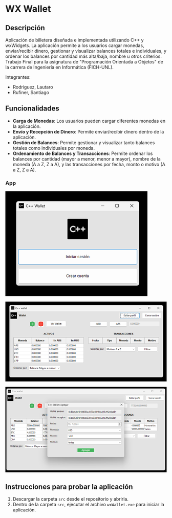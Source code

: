 # WX Wallet

## Descripción

Aplicación de billetera diseñada e implementada utilizando C++ y wxWidgets. La aplicación permite a los usuarios cargar monedas, enviar/recibir dinero, gestionar y visualizar balances totales e individuales, y ordenar los balances por cantidad más alta/baja, nombre u otros criterios. Trabajo Final para la asignatura de "Programación Orientada a Objetos" de la carrera de Ingeniería en Informática (FICH-UNL).

Integrantes:

- Rodriguez, Lautaro
- Rufiner, Santiago


## Funcionalidades

- **Carga de Monedas**: Los usuarios pueden cargar diferentes monedas en la aplicación.
- **Envío y Recepción de Dinero**: Permite enviar/recibir dinero dentro de la aplicación.
- **Gestión de Balances**: Permite gestionar y visualizar tanto balances totales como individuales por moneda.
- **Ordenamiento de Balances y Transacciones**: Permite ordenar los balances por cantidad (mayor a menor, menor a mayor), nombre de la moneda (A a Z, Z a A), y las transacciones por fecha, monto o motivo (A a Z, Z a A).

### App

![Inicio](images/Inicio_wxWallet.png)

![Home](images/Princpial_wxWallet.png)

![Detalles de Transacción](images/Fondos_wxWallet.png)


## Instrucciones para probar la aplicación

1. Descargar la carpeta `src` desde el repositorio y abrirla.
3. Dentro de la carpeta `src`, ejecutar el archivo `wxWallet.exe` para iniciar la aplicación.
